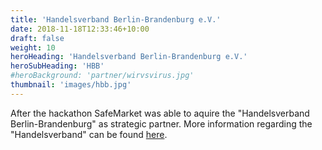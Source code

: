 ```yaml
---
title: 'Handelsverband Berlin-Brandenburg e.V.'
date: 2018-11-18T12:33:46+10:00
draft: false
weight: 10
heroHeading: 'Handelsverband Berlin-Brandenburg e.V.'
heroSubHeading: 'HBB'
#heroBackground: 'partner/wirvsvirus.jpg'
thumbnail: 'images/hbb.jpg'
---
```


After the hackathon SafeMarket was able to aquire the "Handelsverband Berlin-Brandenburg" as strategic partner.
More information regarding the "Handelsverband" can be found [here](https://einzelhandel.de/).